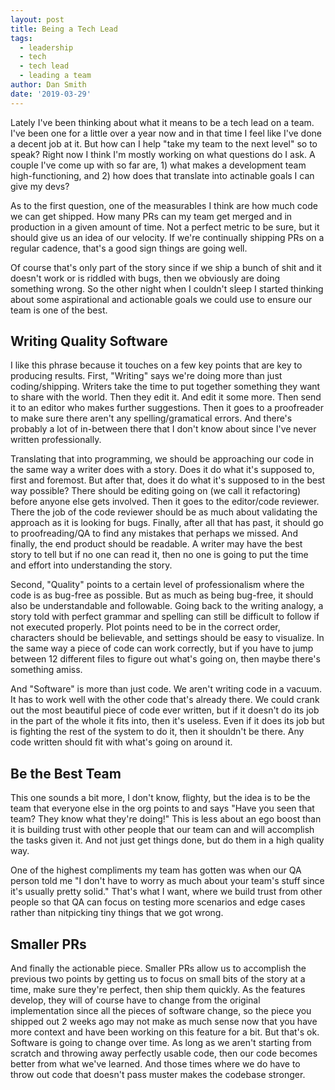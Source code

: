 ```yaml
---
layout: post
title: Being a Tech Lead
tags:
  - leadership
  - tech
  - tech lead
  - leading a team
author: Dan Smith
date: '2019-03-29'
---
```


Lately I've been thinking about what it means to be a tech lead on a team. I've been one for a little over a year now and in that time I feel like I've done a decent job at it. But how can I help "take my team to the next level" so to speak? Right now I think I'm mostly working on what questions do I ask. A couple I've come up with so far are, 1) what makes a development team high-functioning, and 2) how does that translate into actinable goals I can give my devs?

As to the first question, one of the measurables I think are how much code we can get shipped. How many PRs can my team get merged and in production in a given amount of time. Not a perfect metric to be sure, but it should give us an idea of our velocity. If we're continually shipping PRs on a regular cadence, that's a good sign things are going well.

Of course that's only part of the story since if we ship a bunch of shit and it doesn't work or is riddled with bugs, then we obviously are doing something wrong. So the other night when I couldn't sleep I started thinking about some aspirational and actionable goals we could use to ensure our team is one of the best.

## Writing Quality Software

I like this phrase because it touches on a few key points that are key to producing results. First, "Writing" says we're doing more than just coding/shipping. Writers take the time to put together something they want to share with the world. Then they edit it. And edit it some more. Then send it to an editor who makes further suggestions. Then it goes to a proofreader to make sure there aren't any spelling/gramatical errors. And there's probably a lot of in-between there that I don't know about since I've never written professionally.

Translating that into programming, we should be approaching our code in the same way a writer does with a story. Does it do what it's supposed to, first and foremost. But after that, does it do what it's supposed to in the best way possible? There should be editing going on (we call it refactoring) before anyone else gets involved. Then it goes to the editor/code reviewer. There the job of the code reviewer should be as much about validating the approach as it is looking for bugs. Finally, after all that has past, it should go to proofreading/QA to find any mistakes that perhaps we missed. And finally, the end product should be readable. A writer may have the best story to tell but if no one can read it, then no one is going to put the time and effort into understanding the story.

Second, "Quality" points to a certain level of professionalism where the code is as bug-free as possible. But as much as being bug-free, it should also be understandable and followable. Going back to the writing analogy, a story told with perfect grammar and spelling can still be difficult to follow if not executed properly. Plot points need to be in the correct order, characters should be believable, and settings should be easy to visualize. In the same way a piece of code can work correctly, but if you have to jump between 12 different files to figure out what's going on, then maybe there's something amiss.

And "Software" is more than just code. We aren't writing code in a vacuum. It has to work well with the other code that's already there. We could crank out the most beautiful piece of code ever written, but if it doesn't do its job in the part of the whole it fits into, then it's useless. Even if it does its job but is fighting the rest of the system to do it, then it shouldn't be there. Any code written should fit with what's going on around it.

## Be the Best Team

This one sounds a bit more, I don't know, flighty, but the idea is to be the team that everyone else in the org points to and says "Have you seen that team? They know what they're doing!" This is less about an ego boost than it is building trust with other people that our team can and will accomplish the tasks given it. And not just get things done, but do them in a high quality way.

One of the highest compliments my team has gotten was when our QA person told me "I don't have to worry as much about your team's stuff since it's usually pretty solid." That's what I want, where we build trust from other people so that QA can focus on testing more scenarios and edge cases rather than nitpicking tiny things that we got wrong.

## Smaller PRs

And finally the actionable piece. Smaller PRs allow us to accomplish the previous two points by getting us to focus on small bits of the story at a time, make sure they're perfect, then ship them quickly. As the features develop, they will of course have to change from the original implementation since all the pieces of software change, so the piece you shipped out 2 weeks ago may not make as much sense now that you have more context and have been working on this feature for a bit. But that's ok. Software is going to change over time. As long as we aren't starting from scratch and throwing away perfectly usable code, then our code becomes better from what we've learned. And those times where we do have to throw out code that doesn't pass muster makes the codebase stronger.
